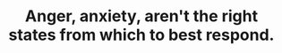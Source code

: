 ---
title: Anger, anxiety, aren't the right states from which to best respond.
tags: human buddhism
---